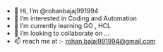 - 👋 Hi, I’m @rohanbajaj991994
- 👀 I’m interested in Coding and Automation
- 🌱 I’m currently learning GO , HCL
- 💞️ I’m looking to collaborate on ...
- 📫 reach me at :- rohan.bajaj991994@gmail.com

<!---
rohanbajaj991994/rohanbajaj991994 is a ✨ special ✨ repository because its `README.md` (this file) appears on your GitHub profile.
You can click the Preview link to take a look at your changes.
--->
